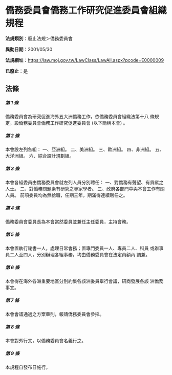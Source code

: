 # 僑務委員會僑務工作研究促進委員會組織規程

**法規類別**：廢止法規＞僑務委員會

**異動日期**：2001/05/30  

**法規網址**：https://law.moj.gov.tw/LawClass/LawAll.aspx?pcode=E0000009

**已廢止**：是



## 法條
##### 第 1 條
僑務委員會為研究促進海外五大洲僑務工作，依僑務委員會組織法第十八
條規定，設僑務委員會僑務工作研究促進委員會 (以下簡稱本會) 。

##### 第 2 條
本會設左列各組：
一、亞洲組。
二、美洲組。
三、歐洲組。
四、非洲組。
五、大洋洲組。
六、綜合設計規劃組。


##### 第 3 條
本會各組委員由僑務委員會就左列人員分別聘任：
一、對僑務有聲望、有貢獻之人士。
二、對僑務問題素有研究之專家學者。
三、政府各部門中與本會工作有關人員。
前項委員均為無給職，任期三年，期滿得連續聘任之。


##### 第 4 條
僑務委員會委員長為本會當然委員並兼任主任委員，主持會務。

##### 第 5 條
本會置執行祕書一人，處理日常會務；置專門委員一人、專員二人、科員
或辦事員二人至四人，分別辦理各組事務，均由僑務委員會在法定員額內
調兼。

##### 第 6 條
本會得在海外各洲重要地區分別約集各該洲委員舉行會議，研商發展各該
洲僑務事宜。

##### 第 7 條
本會會議通過之方案章則，報請僑務委員會參採。

##### 第 8 條
本會對外行文，以僑務委員會名義行之。

##### 第 9 條
本規程自發布日施行。


